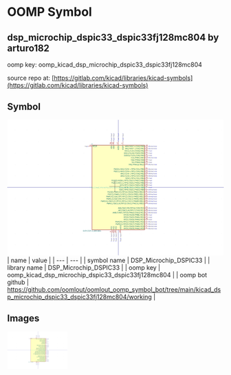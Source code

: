 # OOMP Symbol  
## dsp_microchip_dspic33_dspic33fj128mc804  by arturo182  
  
oomp key: oomp_kicad_dsp_microchip_dspic33_dspic33fj128mc804  
  
source repo at: [https://gitlab.com/kicad/libraries/kicad-symbols](https://gitlab.com/kicad/libraries/kicad-symbols)  
## Symbol  
  
[![working.png](working_600.png)](working.png)  
| name | value | 
| --- | --- | 
| symbol name | DSP_Microchip_DSPIC33 | 
| library name | DSP_Microchip_DSPIC33 | 
| oomp key | oomp_kicad_dsp_microchip_dspic33_dspic33fj128mc804 | 
| oomp bot github | https://github.com/oomlout/oomlout_oomp_symbol_bot/tree/main/kicad_dsp_microchip_dspic33_dspic33fj128mc804/working | 
## Images  
  
[![working.png](working_140.png)](working.png)  
